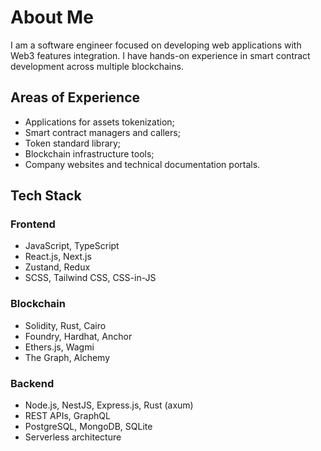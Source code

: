 # About Me

I am a software engineer focused on developing web applications with Web3 features integration. I have hands-on experience in smart contract development across multiple blockchains.

## Areas of Experience

- Applications for assets tokenization;
- Smart contract managers and callers;
- Token standard library;
- Blockchain infrastructure tools;
- Company websites and technical documentation portals.

## Tech Stack

### Frontend
- JavaScript, TypeScript
- React.js, Next.js
- Zustand, Redux
- SCSS, Tailwind CSS, CSS-in-JS

### Blockchain
- Solidity, Rust, Cairo
- Foundry, Hardhat, Anchor
- Ethers.js, Wagmi
- The Graph, Alchemy

### Backend
- Node.js, NestJS, Express.js, Rust (axum)
- REST APIs, GraphQL
- PostgreSQL, MongoDB, SQLite
- Serverless architecture
